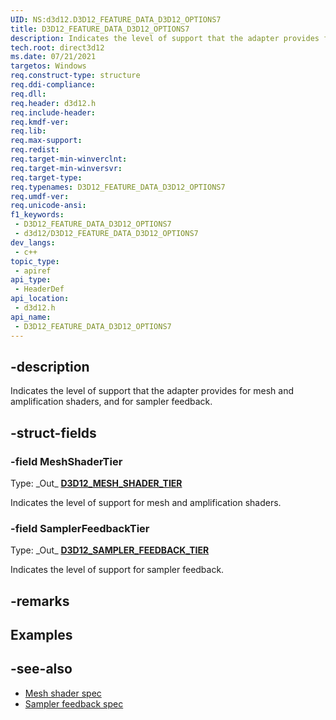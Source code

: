 ```yaml
---
UID: NS:d3d12.D3D12_FEATURE_DATA_D3D12_OPTIONS7
title: D3D12_FEATURE_DATA_D3D12_OPTIONS7
description: Indicates the level of support that the adapter provides for mesh and amplification shaders, and for sampler feedback.
tech.root: direct3d12
ms.date: 07/21/2021
targetos: Windows
req.construct-type: structure
req.ddi-compliance: 
req.dll: 
req.header: d3d12.h
req.include-header: 
req.kmdf-ver: 
req.lib: 
req.max-support: 
req.redist: 
req.target-min-winverclnt: 
req.target-min-winversvr: 
req.target-type: 
req.typenames: D3D12_FEATURE_DATA_D3D12_OPTIONS7
req.umdf-ver: 
req.unicode-ansi: 
f1_keywords:
 - D3D12_FEATURE_DATA_D3D12_OPTIONS7
 - d3d12/D3D12_FEATURE_DATA_D3D12_OPTIONS7
dev_langs:
 - c++
topic_type:
 - apiref
api_type:
 - HeaderDef
api_location:
 - d3d12.h
api_name:
 - D3D12_FEATURE_DATA_D3D12_OPTIONS7
---
```


## -description

Indicates the level of support that the adapter provides for mesh and amplification shaders, and for sampler feedback.

## -struct-fields

### -field MeshShaderTier

Type: \_Out\_ **[D3D12_MESH_SHADER_TIER](ne-d3d12-d3d12_mesh_shader_tier.md)**

Indicates the level of support for mesh and amplification shaders.

### -field SamplerFeedbackTier

Type: \_Out\_ **[D3D12_SAMPLER_FEEDBACK_TIER](ne-d3d12-d3d12_sampler_feedback_tier.md)**

Indicates the level of support for sampler feedback.

## -remarks

## Examples

## -see-also

* [Mesh shader spec](https://microsoft.github.io/DirectX-Specs/d3d/MeshShader.html)
* [Sampler feedback spec](https://microsoft.github.io/DirectX-Specs/d3d/SamplerFeedback.html)
